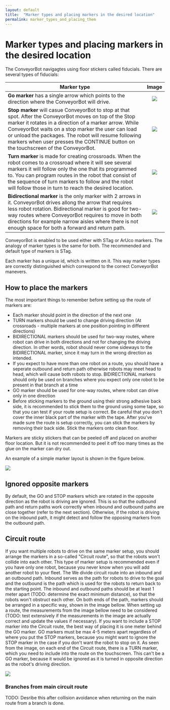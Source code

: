 ```yaml
---
layout: default
title:  "Marker types and placing markers in the desired location"
permalink: marker_types_and_placing_them
---
```


# Marker types and placing markers in the desired location


The ConveyorBot navigagtes using floor stickers called fiducials. There are several types of fiducials:

| Marker type        | Image           |
| ------------- |:-------------:|
|  **Go marker**  has a single arrow which points to the direction where the ConveyorBot will drive. | <img src="ConveyorBot/assets/go_marker.jpg" >  |
|  **Stop marker** will casue ConveyorBot to stop at that spot. After the ConveyorBot moves on top of the Stop marker it rotates in a direction of a marker arrow. While ConveyorBot waits on a stop marker the user can load or unload the packages. The robot will resume following markers when user presses the CONTINUE button on the touchscreen of the ConveyorBot. | <img src="ConveyorBot/assets/stop_marker.jpg" >  |
|  **Turn marker** is made for creating crossroads. When the robot comes to a crossroad where it will see several markers it will follow only the one that its programmed to. You can program routes in the robot that consist of the sequence of turn markers to follow and the robot will follow those in turn to reach the desired location. | <img src="ConveyorBot/assets/turn_marker.jpg" >  |
|  **Bidirectional marker** is the only marker with 2 arrows in it. ConveyorBot drives allong the arrow that requires less robot rotation. Bidirectional marker is good for two-way routes where ConveyorBot requires to move in both directions for example narrow aisles where there is not enough space for both a forward and return path. | <img src="ConveyorBot/assets/bidirectional_marker.jpg" >  |

ConveyorBot is enabled to be used either with STag or ArUco markers. The analogy of marker types is the same for both. The recommended and default type of markers is STag.

Each marker has a unique id, which is written on it. This way marker types are correctly distinguished which correspond to the correct ConveyorBot manevers.

## How to place the markers

The most important things to remember before setting up the route of markers are:
- Each marker should point in the direction of the next one
- TURN markers should be used to change driving direction (At crossroads - multiple markers at one position pointing in different directions)
- BIDIRECTIONAL markers should be used for two-way routes, where robot can drive in both directions and not for changing the driving direction. In other words, robot should never come sideways to the BIDIRECTIONAL marker, since it may turn in the wrong direction as intended.
- If you expect to have more than one robot on a route, you should have a seperate outbound and return path otherwise robots may meet head to head, which will cause both robots to stop. BIDIRECTIONAL markers should only be used on branches where you expect only one robot to be present in that branch at a time
- GO marker should be used for one-way routes, where robot can drive only in one direction
- Before sticking markers to the ground using their strong adhesive back side, it is recommended to stick them to the ground using some tape, so that you can test if your route setup is correct. Be careful that you don't cover the inner black part of the marker with the tape. After you've made sure the route is setup correctly, you can stick the markers by removing their back side. Stick the markers onto clean floor.


Markers are sticky stickers that can be peeled off and placed on another floor location. But it is not recommended to peel it off too many times as the glue on the marker can dry out.

An example of a simple marker layout is shown in the figure below.

<img src="ConveyorBot/assets/Map_example1.png" >

## Ignored opposite markers

By default, the GO and STOP markers which are rotated in the opposite direction as the robot is driving are ignored. This is so that the outbound path and return paths work correctly when inbound and outbound paths are close together (refer to the next section). Otherwise, if the robot is driving on the inbound path, it might detect and follow the opposing markers from the outbound path.

## Circuit route

If you want multiple robots to drive on the same marker setup, you should arrange the markers in a so-called "Circuit route", so that the robots won't collide into each other. This type of marker setup is recommended even if you have only one robot, because you never know when you will add another robot to your fleet. The We divide circuit route into an inbound and an outbound path. Inbound serves as the path for robots to drive to the goal and the outbound is the path which is used for the robots to return back to the starting point. The inbound and outbound paths should be at least 1 meter apart (TODO: determine the exact minimum distance), so that the robots won't obstruct each other. On both ends of the path, markers should be arranged in a specific way, shown in the image bellow.
When setting up a route, the measurements from the image bellow need to be considered (TODO: test extensively if the measurements in the image are actually correct and update the values if necessary).
If you want to include a STOP marker into the Circuit route, the best way of placing it is one meter behind the GO marker. GO markers must be max 4-5 meters apart regardless of where you put the STOP markers, because you might want to ignore the STOP marker in the case if you don't want the robot to stop on it.
As seen from the image, on each end of the Circuit route, there is a TURN marker, which you need to include into the route on the touchscreen. This can't be a GO marker, because it would be ignored as it is turned in opposite direction as the robot's driving direction.

<img src="ConveyorBot/assets/Map_example_circuit.png" >

### Branches from main circuit route

TODO: Desribe this after collision avoidance when returning on the main route from a branch is done.
